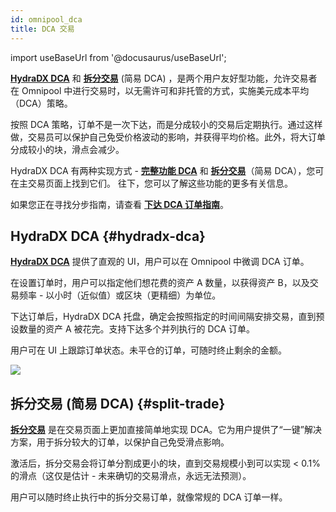 ```yaml
---
id: omnipool_dca
title: DCA 交易
---
```


import useBaseUrl from '@docusaurus/useBaseUrl';

**[HydraDX DCA](https://app.hydradx.io/dca)** 和 **[拆分交易](https://app.hydradx.io/trade)** (简易 DCA) ，是两个用户友好型功能，允许交易者在 Omnipool 中进行交易时，以无需许可和非托管的方式，实施美元成本平均（DCA）策略。

按照 DCA 策略，订单不是一次下达，而是分成较小的交易后定期执行。通过这样做，交易员可以保护自己免受价格波动的影响，并获得平均价格。此外，将大订单分成较小的块，滑点会减少。

HydraDX DCA 有两种实现方式 - **[完整功能 DCA](#hydradx-dca)** 和 **[拆分交易](#split-trade)**（简易 DCA），您可在主交易页面上找到它们。 往下，您可以了解这些功能的更多有关信息。

如果您正在寻找分步指南，请查看 **[下达 DCA 订单指南](/howto_dca)**。

## HydraDX DCA {#hydradx-dca}

**[HydraDX DCA](https://app.hydradx.io/dca)** 提供了直观的 UI，用户可以在 Omnipool 中微调 DCA 订单。

在设置订单时，用户可以指定他们想花费的资产 A 数量，以获得资产 B，以及交易频率 - 以小时（近似值）或区块（更精细）为单位。

下达订单后，HydraDX DCA 托盘，确定会按照指定的时间间隔安排交易，直到预设数量的资产 A 被花完。支持下达多个并列执行的 DCA 订单。

用户可在 UI 上跟踪订单状态。未平仓的订单，可随时终止剩余的金额。

<div style={{textAlign: 'center'}}>
  <img src={useBaseUrl('/omnipool_dca/dca.jpg')} />
</div>  


## 拆分交易 (简易 DCA) {#split-trade}

**[拆分交易](https://app.hydradx.io/trade)** 是在交易页面上更加直接简单地实现 DCA。它为用户提供了“一键”解决方案，用于拆分较大的订单，以保护自己免受滑点影响。

激活后，拆分交易会将订单分割成更小的块，直到交易规模小到可以实现 < 0.1% 的滑点（这仅是估计 - 未来确切的交易滑点，永远无法预测）。

用户可以随时终止执行中的拆分交易订单，就像常规的 DCA 订单一样。

